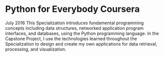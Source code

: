 # Python for Everybody Coursera
July 2016
This Specialization introduces fundamental programming concepts including data structures, networked application program interfaces, and databases, using the Python programming language. 
In the Capstone Project, I use the technologies learned throughout the Specialization to design and create my own applications for data retrieval, processing, and visualization.
